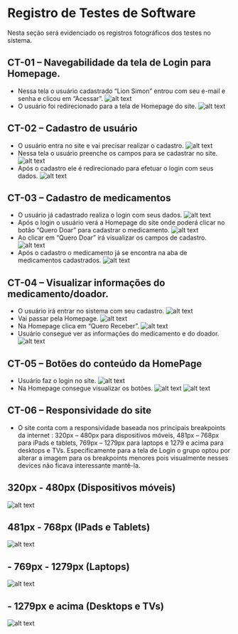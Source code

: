 # Registro de Testes de Software


Nesta seção será evidenciado os registros fotográficos dos testes no sistema.

## CT-01 – Navegabilidade da tela de Login para Homepage.

- Nessa tela o usuário cadastrado “Lion Simon” entrou com seu e-mail e senha e clicou em “Acessar”.
![alt text](/docs/img/registro-testes/login-usuario.png)
- O usuário foi redirecionado para a tela de Homepage do site.
![alt text](/docs/img/registro-testes/homepage.png)

## CT-02 – Cadastro de usuário

- O usuário entra no site e vai precisar realizar o cadastro.
![alt text](/docs/img/registro-testes/tela-login.png)
- Nessa tela o usuário preenche os campos para se cadastrar no site.
![alt text](/docs/img/registro-testes/cadastro-usuario.png)
- Após o cadastro ele é redirecionado para efetuar o login com seus dados.
![alt text](/docs/img/registro-testes/tela-login.png)

## CT-03 – Cadastro de medicamentos

- O usuário já cadastrado realiza o login com seus dados.
![alt text](/docs/img/registro-testes/login-usuario.png)
- Após o login o usuário verá a Homepage do site onde poderá clicar no botão “Quero Doar” para cadastrar o medicamento.
![alt text](/docs/img/registro-testes/homepage.png)
- Ao clicar em “Quero Doar” irá visualizar os campos de cadastro.
![alt text](/docs/img/registro-testes/cadastro-medicamento.png)
- Após o cadastro o medicamento já se encontra na aba de medicamentos cadastrados.
![alt text](/docs/img/registro-testes/pagina-medicamentos.png)

## CT-04 – Visualizar informações do medicamento/doador.

- O usuário irá entrar no sistema com seu cadastro.
![alt text](/docs/img/registro-testes/login-usuario.png)
- Vai passar pela Homepage.
![alt text](/docs/img/registro-testes/homepage.png)
- Na Homepage clica em “Quero Receber”.
![alt text](/docs/img/registro-testes/pagina-medicamentos.png)
- Usuário consegue ver as informações do medicamento e do doador.
![alt text](/docs/img/registro-testes/informacao-medicamento.png)

## CT-05 – Botões do conteúdo da HomePage

- Usuário faz o login no site.
![alt text](/docs/img/registro-testes/login-usuario.png)
- Na Homepage consegue visualizar os botões.
![alt text](/docs/img/registro-testes/homepage.png)
![alt text](/docs/img/registro-testes/botoes-homepage.png)

## CT-06 – Responsividade do site

- O site conta com a responsividade baseada nos principais breakpoints da internet : 320px – 480px para dispositivos móveis, 481px – 768px para iPads e tablets, 769px – 1279px para laptops e 1279 e acima para desktops e TVs.
Especificamente para a tela de Login o grupo optou por alterar a imagem para os breakpoints menores pois visualmente nesses devices não ficava interessante mantê-la.


## 320px - 480px (Dispositivos móveis)
![alt text](/docs/img/registro-testes/redom-320.jpg)

## 481px - 768px (IPads e Tablets)
![alt text](/docs/img/registro-testes/redom-481.jpg)

## - 769px - 1279px (Laptops)
![alt text](/docs/img/registro-testes/redom-769.jpg)

## - 1279px e acima (Desktops e TVs)
![alt text](/docs/img/registro-testes/redom1279.jpg)
